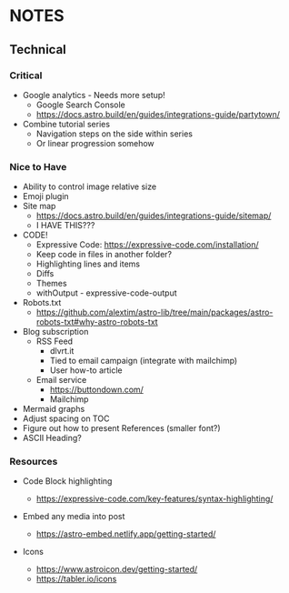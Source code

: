 # NOTES

## Technical

### Critical

- Google analytics - Needs more setup!
  - Google Search Console
  - <https://docs.astro.build/en/guides/integrations-guide/partytown/>
- Combine tutorial series
  - Navigation steps on the side within series
  - Or linear progression somehow

### Nice to Have

- Ability to control image relative size
- Emoji plugin
- Site map
  - <https://docs.astro.build/en/guides/integrations-guide/sitemap/>
  - I HAVE THIS???
- CODE!
  - Expressive Code: <https://expressive-code.com/installation/>
  - Keep code in files in another folder?
  - Highlighting lines and items
  - Diffs
  - Themes
  - withOutput - expressive-code-output
- Robots.txt
  - <https://github.com/alextim/astro-lib/tree/main/packages/astro-robots-txt#why-astro-robots-txt>
- Blog subscription
  - RSS Feed
    - dlvrt.it
    - Tied to email campaign (integrate with mailchimp)
    - User how-to article
  - Email service
    - <https://buttondown.com/>
    - Mailchimp
- Mermaid graphs
- Adjust spacing on TOC
- Figure out how to present References (smaller font?)
- ASCII Heading?

### Resources

- Code Block highlighting

  - <https://expressive-code.com/key-features/syntax-highlighting/>

- Embed any media into post

  - <https://astro-embed.netlify.app/getting-started/>

- Icons
  - <https://www.astroicon.dev/getting-started/>
  - <https://tabler.io/icons>
